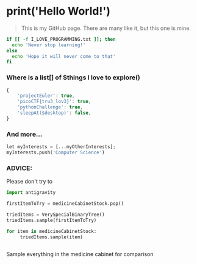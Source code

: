 # print('Hello World!')

> This is my GitHub page. There are many like it, but this one is mine.

```bash
if [[ -f I_LOVE_PROGRAMMING.txt ]]; then
  echo 'Never stop learning!'
else
  echo 'Hope it will never come to that'
fi
```

### Where is a list[] of $things I love to explore()

```js
{
    'projectEuler': true,
    'picoCTF{tru3_lov3}': true,
    'pythonChallenge': true,
    'sleepAt($desktop)': false,
}
```

### And more... 
```python
let myInterests = [...myOtherInterests];
myInterests.push('Computer Science')
```

### ADVICE: 
Please don't try to 
```python
import antigravity

firstItemToTry = medicineCabinetStock.pop() 

triedItems = VerySpecialBinaryTree()
triedItems.sample(firstItemToTry)

for item in medicineCabinetStock:
     triedItems.sample(item)
      
```

Sample everything in the medicine cabinet for comparison

